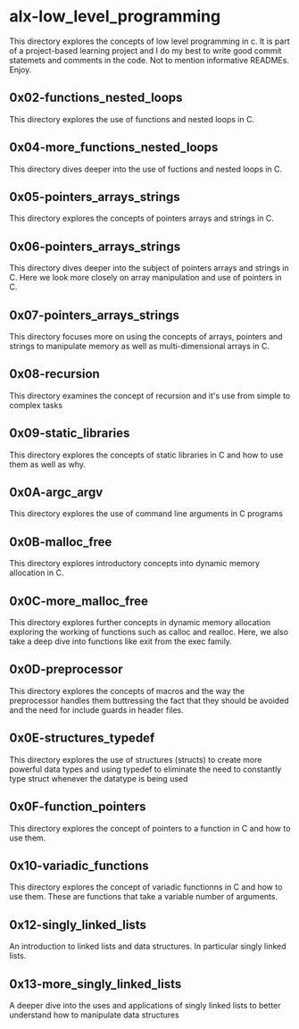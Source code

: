# alx-low_level_programming


This directory explores the concepts of low level programming in c. It is part of a project-based learning project and I do my best to write good commit statemets and comments in the code. Not to mention informative READMEs. Enjoy.

## 0x02-functions_nested_loops

This directory explores the use of functions and nested loops in C.

## 0x04-more_functions_nested_loops

This directory dives deeper into the use of fuctions and nested loops in C.

## 0x05-pointers_arrays_strings

This directory explores the concepts of pointers arrays and strings in C.

## 0x06-pointers_arrays_strings

This directory dives deeper into the subject of pointers arrays and strings in C. Here we look more closely on array manipulation and use of pointers in C.

## 0x07-pointers_arrays_strings

This directory focuses more on using the concepts of arrays, pointers and strings to manipulate memory as well as multi-dimensional arrays in C.

## 0x08-recursion

This directory examines the concept of recursion and it's use from simple to complex tasks

## 0x09-static_libraries

This directory explores the concepts of static libraries in C and how to use them as well as why.

## 0x0A-argc_argv

This directory explores the use of command line arguments in C programs

## 0x0B-malloc_free

This directory explores introductory concepts into dynamic memory allocation in C.

## 0x0C-more_malloc_free

This directory explores further concepts in dynamic memory allocation exploring the working of functions such as calloc and realloc. Here, we also take a deep dive into functions like exit from the exec family.

## 0x0D-preprocessor

This directory explores the concepts of macros and the way the preprocessor handles them buttressing the fact that they should be avoided and the need for include guards in header files.

## 0x0E-structures_typedef

This directory explores the use of structures (structs) to create more powerful data types and using typedef to eliminate the need to constantly type struct whenever the datatype is being used

## 0x0F-function_pointers

This directory explores the concept of pointers to a function in C and how to use them.

## 0x10-variadic_functions

This directory explores the concept of variadic functionns in C and how to use them. These are functions that take a variable number of arguments.

## 0x12-singly_linked_lists

An introduction to linked lists and data structures. In particular singly linked lists.

## 0x13-more_singly_linked_lists

A deeper dive into the uses and applications of singly linked lists to better understand how to manipulate data structures
